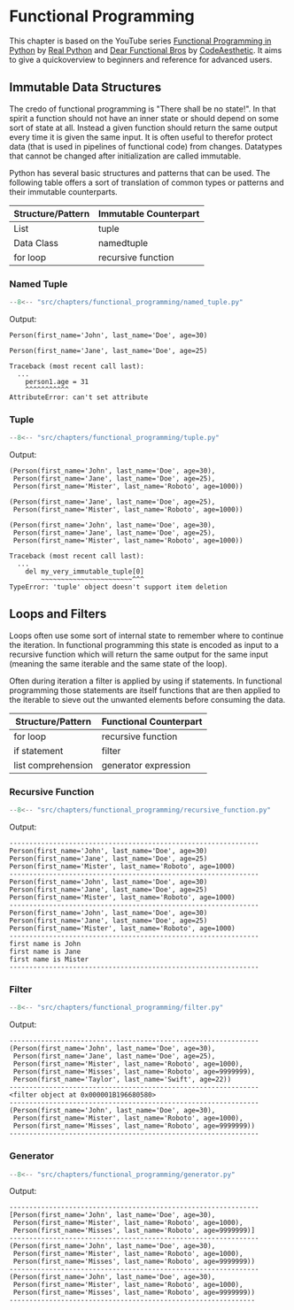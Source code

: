 # Functional Programming
This chapter is based on the YouTube series [Functional Programming in Python](https://youtube.com/playlist?list=PLP8GkvaIxJP1z5bu4NX_bFrEInBkAgTMr&si=vlbk8pZFg6QRrqfG) by [Real Python](https://www.youtube.com/@realpython) and [Dear Functional Bros](https://www.youtube.com/watch?v=nuML9SmdbJ4) by [CodeAesthetic](https://www.youtube.com/@CodeAesthetic).
It aims to give a quickoverview to beginners and reference for advanced users.

## Immutable Data Structures
The credo of functional programming is "There shall be no state!". In that spirit a function should not have an inner state or should depend on some sort of state at all. Instead a given function should return the same output every time it is given the same input. It is often useful to therefor protect data (that is used in pipelines of functional code) from changes. Datatypes that cannot be changed after initialization are called immutable.

Python has several basic structures and patterns that can be used. The following table offers a sort of translation of common types or patterns and their immutable counterparts.

| Structure/Pattern 	| Immutable Counterpart 	|
|-------------------	|-----------------------	|
| List              	| tuple                 	|
| Data Class        	| namedtuple            	|
| for loop           	| recursive function     	|

### Named Tuple
```python
--8<-- "src/chapters/functional_programming/named_tuple.py"
```
Output:
```
Person(first_name='John', last_name='Doe', age=30)

Person(first_name='Jane', last_name='Doe', age=25)

Traceback (most recent call last):
  ...
    person1.age = 31
    ^^^^^^^^^^^
AttributeError: can't set attribute
```

### Tuple
```python
--8<-- "src/chapters/functional_programming/tuple.py"
```
Output:
```
(Person(first_name='John', last_name='Doe', age=30),
 Person(first_name='Jane', last_name='Doe', age=25),
 Person(first_name='Mister', last_name='Roboto', age=1000))

(Person(first_name='Jane', last_name='Doe', age=25),
 Person(first_name='Mister', last_name='Roboto', age=1000))

(Person(first_name='John', last_name='Doe', age=30),
 Person(first_name='Jane', last_name='Doe', age=25),
 Person(first_name='Mister', last_name='Roboto', age=1000))
 
Traceback (most recent call last):
  ...
    del my_very_immutable_tuple[0]
        ~~~~~~~~~~~~~~~~~~~~~~~^^^
TypeError: 'tuple' object doesn't support item deletion
```

## Loops and Filters
Loops often use some sort of internal state to remember where to continue the iteration. In functional programming this state is encoded as input to a recursive function which will return the same output for the same input (meaning the same iterable and the same state of the loop).

Often during iteration a filter is applied by using if statements. In functional programming those statements are itself functions that are then applied to the iterable to sieve out the unwanted elements before consuming the data.

| Structure/Pattern 	| Functional Counterpart 	|
|-------------------	|-----------------------	|
| for loop           	| recursive function     	|
| if statement       	| filter                 	|
| list comprehension	| generator expression   	|

### Recursive Function
```python
--8<-- "src/chapters/functional_programming/recursive_function.py"
```
Output:
```
---------------------------------------------------------------
Person(first_name='John', last_name='Doe', age=30)
Person(first_name='Jane', last_name='Doe', age=25)
Person(first_name='Mister', last_name='Roboto', age=1000)
---------------------------------------------------------------
Person(first_name='John', last_name='Doe', age=30)
Person(first_name='Jane', last_name='Doe', age=25)
Person(first_name='Mister', last_name='Roboto', age=1000)
---------------------------------------------------------------
Person(first_name='John', last_name='Doe', age=30)
Person(first_name='Jane', last_name='Doe', age=25)
Person(first_name='Mister', last_name='Roboto', age=1000)
---------------------------------------------------------------
first name is John
first name is Jane
first name is Mister
---------------------------------------------------------------
```

### Filter
```python
--8<-- "src/chapters/functional_programming/filter.py"
```
Output:
```
---------------------------------------------------------------
(Person(first_name='John', last_name='Doe', age=30),
 Person(first_name='Jane', last_name='Doe', age=25),
 Person(first_name='Mister', last_name='Roboto', age=1000),
 Person(first_name='Misses', last_name='Roboto', age=9999999),
 Person(first_name='Taylor', last_name='Swift', age=22))
---------------------------------------------------------------
<filter object at 0x000001B196680580>
---------------------------------------------------------------
(Person(first_name='John', last_name='Doe', age=30),
 Person(first_name='Mister', last_name='Roboto', age=1000),
 Person(first_name='Misses', last_name='Roboto', age=9999999))
---------------------------------------------------------------
```

### Generator
```python
--8<-- "src/chapters/functional_programming/generator.py"
```
Output:
```
---------------------------------------------------------------
[Person(first_name='John', last_name='Doe', age=30),
 Person(first_name='Mister', last_name='Roboto', age=1000),
 Person(first_name='Misses', last_name='Roboto', age=9999999)]
---------------------------------------------------------------
(Person(first_name='John', last_name='Doe', age=30),
 Person(first_name='Mister', last_name='Roboto', age=1000),
 Person(first_name='Misses', last_name='Roboto', age=9999999))
---------------------------------------------------------------
(Person(first_name='John', last_name='Doe', age=30),
 Person(first_name='Mister', last_name='Roboto', age=1000),
 Person(first_name='Misses', last_name='Roboto', age=9999999))
--------------------------------------------------------------
```

## 